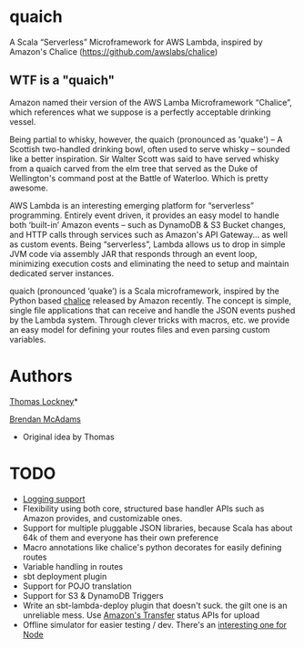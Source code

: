 # quaich

A Scala “Serverless” Microframework for AWS Lambda, inspired by Amazon's Chalice (https://github.com/awslabs/chalice)

## WTF is a "quaich"

Amazon named their version of the AWS Lamba Microframework “Chalice”, which references what we suppose is a perfectly acceptable drinking vessel.

Being partial to whisky, however, the quaich (pronounced as 'quake') – A Scottish two-handled drinking bowl, often used to serve whisky – sounded like a better inspiration. Sir Walter Scott was said to have served whisky from a quaich carved from the elm tree that served as the Duke of Wellington's command post at the Battle of Waterloo. Which is pretty awesome.

AWS Lambda is an interesting emerging platform for “serverless” programming. Entirely event driven, it provides an easy model to handle both ‘built-in’ Amazon events – such as DynamoDB & S3 Bucket changes, and HTTP calls through services such as Amazon's API Gateway... as well as custom events. Being “serverless”, Lambda allows us to drop in simple JVM code via assembly JAR that responds through an event loop, minimizing execution costs and eliminating the need to setup and maintain dedicated server instances.

quaich (pronounced ‘quake’) is a Scala microframework, inspired by the Python based [chalice](https://github.com/awslabs/chalice) released by Amazon recently. The concept is simple, single file applications that can receive and handle the JSON events pushed by the Lambda system. Through clever tricks with macros, etc. we provide an easy model for defining your routes files and even parsing custom variables.

# Authors
[Thomas Lockney](https://github.com/tlockney)*

[Brendan McAdams](https://github.com/bwmcadams)

* Original idea by Thomas

# TODO

- [Logging support](http://docs.aws.amazon.com/lambda/latest/dg/java-logging.html)
- Flexibility using both core, structured base handler APIs such as Amazon provides, and customizable ones.
- Support for multiple pluggable JSON libraries, because Scala has about 64k of them and everyone has their own preference
- Macro annotations like chalice's python decorates for easily defining routes
- Variable handling in routes
- sbt deployment plugin
- Support for POJO translation
- Support for S3 & DynamoDB Triggers
- Write an sbt-lambda-deploy plugin that doesn't suck. the gilt one is an unreliable mess. Use [Amazon's Transfer](http://docs.aws.amazon.com/AWSJavaSDK/latest/javadoc/com/amazonaws/services/s3/transfer/TransferManager.html) status APIs for upload
- Offline simulator for easier testing / dev. There's an [interesting one for Node](https://github.com/dherault/serverless-offline)
